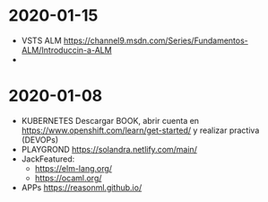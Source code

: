 # 2020-01-15
* VSTS ALM https://channel9.msdn.com/Series/Fundamentos-ALM/Introduccin-a-ALM  
* 
# 2020-01-08
* KUBERNETES Descargar BOOK, abrir cuenta en https://www.openshift.com/learn/get-started/ y realizar practiva (DEVOPs)
* PLAYGROND https://solandra.netlify.com/main/
* JackFeatured:  
  * https://elm-lang.org/  
  * https://ocaml.org/
* APPs https://reasonml.github.io/  

